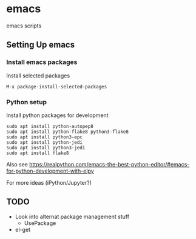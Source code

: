 # emacs
emacs scripts

## Setting Up emacs

### Install emacs packages
Install selected packages
```
M-x package-install-selected-packages
```

### Python setup
Install python packages for development
```
sudo apt install python-autopep8
sudo apt install python-flake8 python3-flake8
sudo apt install python3-epc
sudo apt install python-jedi
sudo apt install python3-jedi
sudo apt install flake8
```


Also see
https://realpython.com/emacs-the-best-python-editor/#emacs-for-python-development-with-elpy

For more ideas (iPython/Jupyter?)

## TODO
 - Look into alternat package management stuff
    - UsePackage
 - el-get
